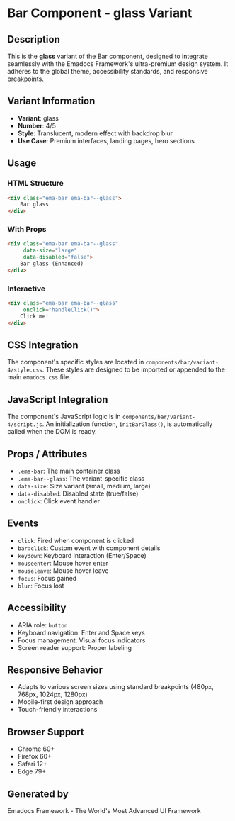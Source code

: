 # Bar Component - glass Variant

## Description
This is the **glass** variant of the Bar component, designed to integrate seamlessly with the Emadocs Framework's ultra-premium design system. It adheres to the global theme, accessibility standards, and responsive breakpoints.

## Variant Information
- **Variant**: glass
- **Number**: 4/5
- **Style**: Translucent, modern effect with backdrop blur
- **Use Case**: Premium interfaces, landing pages, hero sections

## Usage

### HTML Structure
```html
<div class="ema-bar ema-bar--glass">
    Bar glass
</div>
```

### With Props
```html
<div class="ema-bar ema-bar--glass" 
     data-size="large" 
     data-disabled="false">
    Bar glass (Enhanced)
</div>
```

### Interactive
```html
<div class="ema-bar ema-bar--glass" 
     onclick="handleClick()">
    Click me!
</div>
```

## CSS Integration
The component's specific styles are located in `components/bar/variant-4/style.css`. These styles are designed to be imported or appended to the main `emadocs.css` file.

## JavaScript Integration
The component's JavaScript logic is in `components/bar/variant-4/script.js`. An initialization function, `initBarGlass()`, is automatically called when the DOM is ready.

## Props / Attributes
- `.ema-bar`: The main container class
- `.ema-bar--glass`: The variant-specific class
- `data-size`: Size variant (small, medium, large)
- `data-disabled`: Disabled state (true/false)
- `onclick`: Click event handler

## Events
- `click`: Fired when component is clicked
- `bar:click`: Custom event with component details
- `keydown`: Keyboard interaction (Enter/Space)
- `mouseenter`: Mouse hover enter
- `mouseleave`: Mouse hover leave
- `focus`: Focus gained
- `blur`: Focus lost

## Accessibility
- ARIA role: `button`
- Keyboard navigation: Enter and Space keys
- Focus management: Visual focus indicators
- Screen reader support: Proper labeling

## Responsive Behavior
- Adapts to various screen sizes using standard breakpoints (480px, 768px, 1024px, 1280px)
- Mobile-first design approach
- Touch-friendly interactions

## Browser Support
- Chrome 60+
- Firefox 60+
- Safari 12+
- Edge 79+

## Generated by
Emadocs Framework - The World's Most Advanced UI Framework
